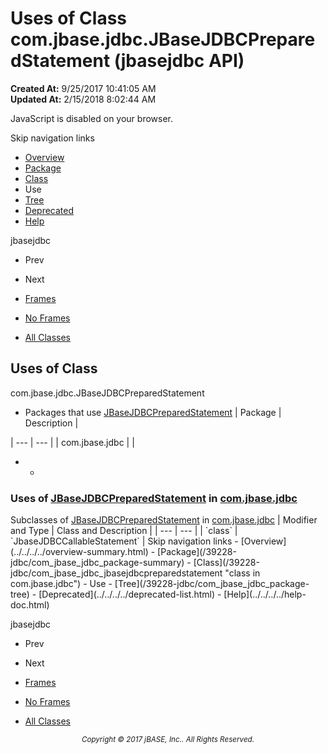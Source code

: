# Uses of Class com.jbase.jdbc.JBaseJDBCPreparedStatement (jbasejdbc   API)

**Created At:** 9/25/2017 10:41:05 AM  
**Updated At:** 2/15/2018 8:02:44 AM  

<script type="text/javascript"><!--
    try {
        if (location.href.indexOf('is-external=true') == -1) {
            parent.document.title="Uses of Class com.jbase.jdbc.JBaseJDBCPreparedStatement (jbasejdbc   API)";
        }
    }
    catch(err) {
    }
//--></script><noscript><div>JavaScript is disabled on your browser.</div></noscript><!-- ========= START OF TOP NAVBAR ======= -->
<!--   -->
Skip navigation links
<!--   -->
- [Overview](../../../../overview-summary.html)
- [Package](/39228-jdbc/com_jbase_jdbc_package-summary)
- [Class](/39228-jdbc/com_jbase_jdbc_jbasejdbcpreparedstatement "class in com.jbase.jdbc")
- Use
- [Tree](/39228-jdbc/com_jbase_jdbc_package-tree)
- [Deprecated](../../../../deprecated-list.html)
- [Help](../../../../help-doc.html)


jbasejdbc <br>

- Prev
- Next


- [Frames](../../../../index.html?com/jbase/jdbc/class-use//39229-class-use/com_jbase_jdbc_class-use_JBaseJDBCPreparedStatement)
- [No Frames](/39229-class-use/com_jbase_jdbc_class-use_JBaseJDBCPreparedStatement)


- [All Classes](../../../../allclasses-noframe.html)


<script type="text/javascript"><!--
  allClassesLink = document.getElementById("allclasses_navbar_top");
  if(window==top) {
    allClassesLink.style.display = "block";
  }
  else {
    allClassesLink.style.display = "none";
  }
  //--></script>
<!--   -->
<!-- ========= END OF TOP NAVBAR ========= -->
## Uses of Class
com.jbase.jdbc.JBaseJDBCPreparedStatement

- <caption><span>Packages that use <a href="/39228-jdbc/com_jbase_jdbc_jbasejdbcpreparedstatement" title="class in com.jbase.jdbc">JBaseJDBCPreparedStatement</a></span><span class="tabEnd"> </span></caption>| Package | Description |
| --- | --- |
| com.jbase.jdbc |   |
- - <!--   -->
### Uses of [JBaseJDBCPreparedStatement](/39228-jdbc/com_jbase_jdbc_jbasejdbcpreparedstatement "class in com.jbase.jdbc") in [com.jbase.jdbc](/39228-jdbc/com_jbase_jdbc_package-summary)


<caption><span>Subclasses of <a href="/39228-jdbc/com_jbase_jdbc_jbasejdbcpreparedstatement" title="class in com.jbase.jdbc">JBaseJDBCPreparedStatement</a> in <a href="/39228-jdbc/com_jbase_jdbc_package-summary">com.jbase.jdbc</a></span><span class="tabEnd"> </span></caption>| Modifier and Type | Class and Description |
| --- | --- |
| `class` | `JbaseJDBCCallableStatement`  |
<!-- ======= START OF BOTTOM NAVBAR ====== -->
<!--   -->
Skip navigation links
<!--   -->
- [Overview](../../../../overview-summary.html)
- [Package](/39228-jdbc/com_jbase_jdbc_package-summary)
- [Class](/39228-jdbc/com_jbase_jdbc_jbasejdbcpreparedstatement "class in com.jbase.jdbc")
- Use
- [Tree](/39228-jdbc/com_jbase_jdbc_package-tree)
- [Deprecated](../../../../deprecated-list.html)
- [Help](../../../../help-doc.html)


jbasejdbc <br>

- Prev
- Next


- [Frames](../../../../index.html?com/jbase/jdbc/class-use//39229-class-use/com_jbase_jdbc_class-use_JBaseJDBCPreparedStatement)
- [No Frames](/39229-class-use/com_jbase_jdbc_class-use_JBaseJDBCPreparedStatement)


- [All Classes](../../../../allclasses-noframe.html)


<script type="text/javascript"><!--
  allClassesLink = document.getElementById("allclasses_navbar_bottom");
  if(window==top) {
    allClassesLink.style.display = "block";
  }
  else {
    allClassesLink.style.display = "none";
  }
  //--></script>
<!--   -->
<!-- ======== END OF BOTTOM NAVBAR ======= -->
<small>			<center>			<i>Copyright © 2017 jBASE, Inc.. All Rights Reserved.</i>		</center></small>
